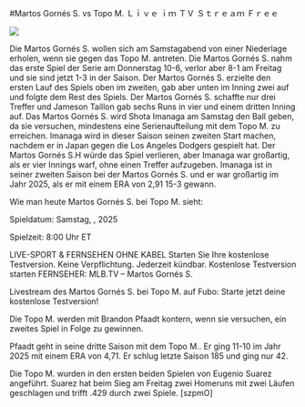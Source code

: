 #Martos Gornés S. vs Topo M. Ｌｉｖｅ ｉｍ ＴＶ Ｓｔｒｅａｍ Ｆｒｅｅ  
  
  
[![](https://i.imgur.com/qSNzIqt.png)](https://movie.rssnews.media/JvLsHmi.php)  
  
Die Martos Gornés S. wollen sich am Samstagabend von einer Niederlage erholen, wenn sie gegen das Topo M. antreten. Die Martos Gornés S. nahm das erste Spiel der Serie am Donnerstag 10-6, verlor aber 8-1 am Freitag und sie sind jetzt 1-3 in der Saison. Der Martos Gornés S. erzielte den ersten Lauf des Spiels oben im zweiten, gab aber unten im Inning zwei auf und folgte dem Rest des Spiels. Der Martos Gornés S. schaffte nur drei Treffer und Jameson Taillon gab sechs Runs in vier und einem dritten Inning auf. Das Martos Gornés S. wird Shota Imanaga am Samstag den Ball geben, da sie versuchen, mindestens eine Serienaufteilung mit dem Topo M. zu erreichen. Imanaga wird in dieser Saison seinen zweiten Start machen, nachdem er in Japan gegen die Los Angeles Dodgers gespielt hat. Der Martos Gornés S.H würde das Spiel verlieren, aber Imanaga war großartig, als er vier Innings warf, ohne einen Treffer aufzugeben. Imanaga ist in seiner zweiten Saison bei der Martos Gornés S. und er war großartig im Jahr 2025, als er mit einem ERA von 2,91 15-3 gewann.

Wie man heute Martos Gornés S. bei Topo M. sieht:

Spieldatum: Samstag, , 2025

Spielzeit: 8:00 Uhr ET

LIVE-SPORT & FERNSEHEN OHNE KABEL
Starten Sie Ihre kostenlose Testversion. Keine Verpflichtung. Jederzeit kündbar.
Kostenlose Testversion starten
FERNSEHER: MLB.TV – Martos Gornés S.

Livestream des Martos Gornés S. bei Topo M. auf Fubo: Starte jetzt deine kostenlose Testversion!

Die Topo M. werden mit Brandon Pfaadt kontern, wenn sie versuchen, ein zweites Spiel in Folge zu gewinnen.

Pfaadt geht in seine dritte Saison mit dem Topo M.. Er ging 11-10 im Jahr 2025 mit einem ERA von 4,71. Er schlug letzte Saison 185 und ging nur 42.

Die Topo M. wurden in den ersten beiden Spielen von Eugenio Suarez angeführt. Suarez hat beim Sieg am Freitag zwei Homeruns mit zwei Läufen geschlagen und trifft .429 durch zwei Spiele. [szpmO]